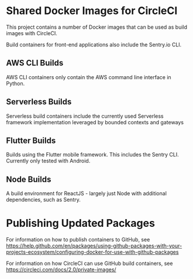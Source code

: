 # Shared Docker Images for CircleCI

This project contains a number of Docker images that can be used as
build images with CircleCI.

Build containers for front-end applications also include the Sentry.io CLI.

## AWS CLI Builds

AWS CLI containers only contain the AWS command line interface in Python.

## Serverless Builds

Serverless build containers include the currently used Serverless framework
implementation leveraged by bounded contexts and gateways

## Flutter Builds

Builds using the Flutter mobile framework. This includes the Sentry CLI.
Currently only tested with Android.

## Node Builds

A build environment for ReactJS - largely just Node with additional dependencies,
such as Sentry.

# Publishing Updated Packages

For information on how to publish containers to GitHub, see https://help.github.com/en/packages/using-github-packages-with-your-projects-ecosystem/configuring-docker-for-use-with-github-packages

For information on how CircleCI can use GitHub build containers, see https://circleci.com/docs/2.0/private-images/
